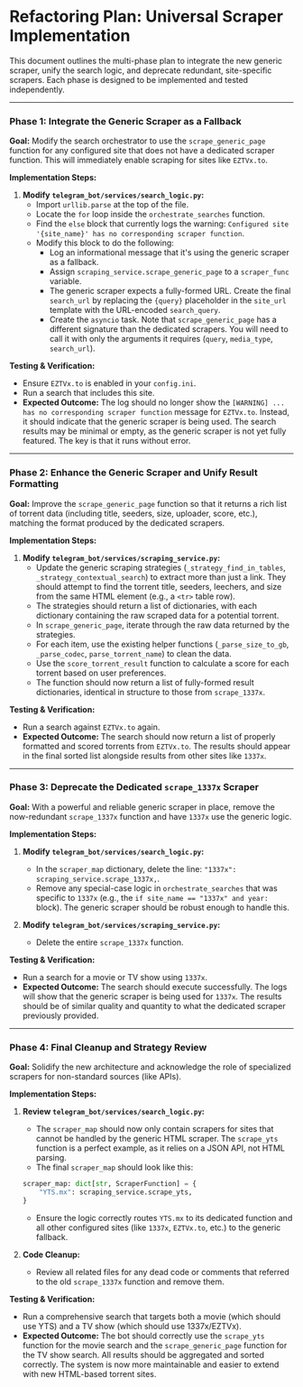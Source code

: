 # Refactoring Plan: Universal Scraper Implementation

This document outlines the multi-phase plan to integrate the new generic scraper, unify the search logic, and deprecate redundant, site-specific scrapers. Each phase is designed to be implemented and tested independently.

---

### Phase 1: Integrate the Generic Scraper as a Fallback

**Goal:** Modify the search orchestrator to use the `scrape_generic_page` function for any configured site that does not have a dedicated scraper function. This will immediately enable scraping for sites like `EZTVx.to`.

**Implementation Steps:**

1.  **Modify `telegram_bot/services/search_logic.py`:**
    *   Import `urllib.parse` at the top of the file.
    *   Locate the `for` loop inside the `orchestrate_searches` function.
    *   Find the `else` block that currently logs the warning: `Configured site '{site_name}' has no corresponding scraper function`.
    *   Modify this block to do the following:
        *   Log an informational message that it's using the generic scraper as a fallback.
        *   Assign `scraping_service.scrape_generic_page` to a `scraper_func` variable.
        *   The generic scraper expects a fully-formed URL. Create the final `search_url` by replacing the `{query}` placeholder in the `site_url` template with the URL-encoded `search_query`.
        *   Create the `asyncio` task. Note that `scrape_generic_page` has a different signature than the dedicated scrapers. You will need to call it with only the arguments it requires (`query`, `media_type`, `search_url`).

**Testing & Verification:**

*   Ensure `EZTVx.to` is enabled in your `config.ini`.
*   Run a search that includes this site.
*   **Expected Outcome:** The log should no longer show the `[WARNING] ... has no corresponding scraper function` message for `EZTVx.to`. Instead, it should indicate that the generic scraper is being used. The search results may be minimal or empty, as the generic scraper is not yet fully featured. The key is that it runs without error.

---

### Phase 2: Enhance the Generic Scraper and Unify Result Formatting

**Goal:** Improve the `scrape_generic_page` function so that it returns a rich list of torrent data (including title, seeders, size, uploader, score, etc.), matching the format produced by the dedicated scrapers.

**Implementation Steps:**

1.  **Modify `telegram_bot/services/scraping_service.py`:**
    *   Update the generic scraping strategies (`_strategy_find_in_tables`, `_strategy_contextual_search`) to extract more than just a link. They should attempt to find the torrent title, seeders, leechers, and size from the same HTML element (e.g., a `<tr>` table row).
    *   The strategies should return a list of dictionaries, with each dictionary containing the raw scraped data for a potential torrent.
    *   In `scrape_generic_page`, iterate through the raw data returned by the strategies.
    *   For each item, use the existing helper functions (`_parse_size_to_gb`, `_parse_codec`, `parse_torrent_name`) to clean the data.
    *   Use the `score_torrent_result` function to calculate a score for each torrent based on user preferences.
    *   The function should now return a list of fully-formed result dictionaries, identical in structure to those from `scrape_1337x`.

**Testing & Verification:**

*   Run a search against `EZTVx.to` again.
*   **Expected Outcome:** The search should now return a list of properly formatted and scored torrents from `EZTVx.to`. The results should appear in the final sorted list alongside results from other sites like `1337x`.

---

### Phase 3: Deprecate the Dedicated `scrape_1337x` Scraper

**Goal:** With a powerful and reliable generic scraper in place, remove the now-redundant `scrape_1337x` function and have `1337x` use the generic logic.

**Implementation Steps:**

1.  **Modify `telegram_bot/services/search_logic.py`:**
    *   In the `scraper_map` dictionary, delete the line: `"1337x": scraping_service.scrape_1337x,`.
    *   Remove any special-case logic in `orchestrate_searches` that was specific to `1337x` (e.g., the `if site_name == "1337x" and year:` block). The generic scraper should be robust enough to handle this.

2.  **Modify `telegram_bot/services/scraping_service.py`:**
    *   Delete the entire `scrape_1337x` function.

**Testing & Verification:**

*   Run a search for a movie or TV show using `1337x`.
*   **Expected Outcome:** The search should execute successfully. The logs will show that the generic scraper is being used for `1337x`. The results should be of similar quality and quantity to what the dedicated scraper previously provided.

---

### Phase 4: Final Cleanup and Strategy Review

**Goal:** Solidify the new architecture and acknowledge the role of specialized scrapers for non-standard sources (like APIs).

**Implementation Steps:**

1.  **Review `telegram_bot/services/search_logic.py`:**
    *   The `scraper_map` should now only contain scrapers for sites that cannot be handled by the generic HTML scraper. The `scrape_yts` function is a perfect example, as it relies on a JSON API, not HTML parsing.
    *   The final `scraper_map` should look like this:
      ```python
      scraper_map: dict[str, ScraperFunction] = {
          "YTS.mx": scraping_service.scrape_yts,
      }
      ```
    *   Ensure the logic correctly routes `YTS.mx` to its dedicated function and all other configured sites (like `1337x`, `EZTVx.to`, etc.) to the generic fallback.

2.  **Code Cleanup:**
    *   Review all related files for any dead code or comments that referred to the old `scrape_1337x` function and remove them.

**Testing & Verification:**

*   Run a comprehensive search that targets both a movie (which should use YTS) and a TV show (which should use 1337x/EZTVx).
*   **Expected Outcome:** The bot should correctly use the `scrape_yts` function for the movie search and the `scrape_generic_page` function for the TV show search. All results should be aggregated and sorted correctly. The system is now more maintainable and easier to extend with new HTML-based torrent sites.
